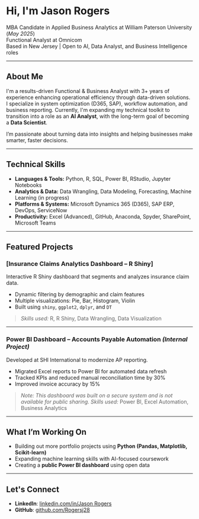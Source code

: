 # Hi, I'm Jason Rogers

MBA Candidate in Applied Business Analytics at William Paterson University (_May 2025_)  
Functional Analyst at Omnicom  
Based in New Jersey | Open to AI, Data Analyst, and Business Intelligence roles  

___
## About Me

I'm a results-driven Functional & Business Analyst with 3+ years of experience enhancing operational efficiency through data-driven solutions. I specialize in system optimization (D365, SAP), workflow automation, and business reporting. Currently, I'm expanding my technical toolkit to transition into a role as an **AI Analyst**, with the long-term goal of becoming a **Data Scientist**.

I’m passionate about turning data into insights and helping businesses make smarter, faster decisions.
___
## Technical Skills
- **Languages & Tools:** Python, R, SQL, Power BI, RStudio, Jupyter Notebooks  
- **Analytics & Data:** Data Wrangling, Data Modeling, Forecasting, Machine Learning (in progress)  
- **Platforms & Systems:** Microsoft Dynamics 365 (D365), SAP ERP, DevOps, ServiceNow  
- **Productivity:** Excel (Advanced), GitHub, Anaconda, Spyder, SharePoint, Microsoft Teams  
___
## Featured Projects
### [Insurance Claims Analytics Dashboard – R Shiny]
Interactive R Shiny dashboard that segments and analyzes insurance claim data.  
- Dynamic filtering by demographic and claim features  
- Multiple visualizations: Pie, Bar, Histogram, Violin  
- Built using `shiny`, `ggplot2`, `dplyr`, and `DT`

> *Skills used:* R, R Shiny, Data Wrangling, Data Visualization
___
### Power BI Dashboard – Accounts Payable Automation *(Internal Project)*
Developed at SHI International to modernize AP reporting.  
- Migrated Excel reports to Power BI for automated data refresh  
- Tracked KPIs and reduced manual reconciliation time by 30%  
- Improved invoice accuracy by 15%

> *Note: This dashboard was built on a secure system and is not available for public sharing.*
> *Skills used:* Power BI, Excel Automation, Business Analytics
___
## What I’m Working On
- Building out more portfolio projects using **Python (Pandas, Matplotlib, Scikit-learn)**  
- Expanding machine learning skills with AI-focused coursework  
- Creating a **public Power BI dashboard** using open data  

---
## Let's Connect
- **LinkedIn**: [linkedin.com/in/Jason Rogers](https://linkedin.com/in/jason-rogers-8141a5168) 
- **GitHub**: [github.com/Rogersj28](https://github.com/Rogersj28)
